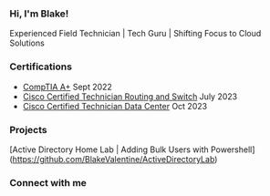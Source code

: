 ### Hi, I'm Blake!
Experienced Field Technician | Tech Guru | Shifting Focus to Cloud Solutions

### Certifications
- [CompTIA A+](https://www.credly.com/badges/f8e0a284-0fd8-4530-9e29-95b87558749f/public_url)	Sept 2022
- [Cisco Certified Technician Routing and Switch](https://www.credly.com/badges/9a0a7482-68eb-417b-b64e-4acf221f621c/public_url)	July 2023
- [Cisco Certified Technician Data Center](https://www.credly.com/badges/17dd5128-3b13-4af0-84d2-484e30be8f6b/public_url)	Oct 2023

### Projects
[Active Directory Home Lab | Adding Bulk Users with Powershell]
(https://github.com/BlakeValentine/ActiveDirectoryLab)

### Connect with me
